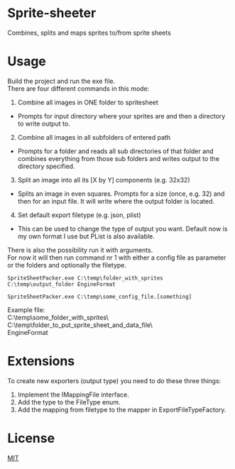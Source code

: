 # Sprite-sheeter  

Combines, splits and maps sprites to/from sprite sheets

# Usage  

Build the project and run the exe file.  
There are four different commands in this mode:  
1. Combine all images in ONE folder to spritesheet
  * Prompts for input directory where your sprites are and then a directory to write output to.
2. Combine all images in all subfolders of entered path
  * Prompts for a folder and reads all sub directories of that folder and combines everything from those sub folders and writes output to the directory specified.
3. Split an image into all its [X by Y] components (e.g. 32x32)
  * Splits an image in even squares. Prompts for a size (once, e.g. 32) and then for an input file. It will write where the output folder is located.
4. Set default export filetype (e.g. json, plist)
  * This can be used to change the type of output you want. Default now is my own format I use but PList is also available.
  
There is also the possibility run it with arguments.  
For now it will then run command nr 1 with either a config file as parameter or the folders and optionally the filetype.  

```
SpriteSheetPacker.exe C:\temp\folder_with_sprites C:\temp\output_folder EngineFormat
```

```
SpriteSheetPacker.exe C:\temp\some_config_file.[something]
```

Example file:  
C:\temp\some_folder_with_sprites\  
C:\temp\folder_to_put_sprite_sheet_and_data_file\  
EngineFormat  

# Extensions  

To create new exporters (output type) you need to do these three things:

1. Implement the IMappingFile interface.
2. Add the type to the FileType enum.
3. Add the mapping from filetype to the mapper in ExportFileTypeFactory.

# License  

[MIT](https://github.com/koniin/Sprite-sheeter/blob/master/LICENSE)

